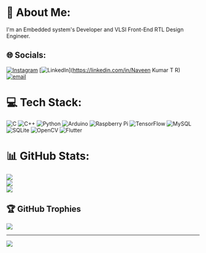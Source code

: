# 💫 About Me:
I'm an Embedded system's Developer and VLSI Front-End RTL Design Engineer.<br>


## 🌐 Socials:
[![Instagram](https://img.shields.io/badge/Instagram-%23E4405F.svg?logo=Instagram&logoColor=white)](https://instagram.com/vasudev_tr_03) [![LinkedIn](https://img.shields.io/badge/LinkedIn-%230077B5.svg?logo=linkedin&logoColor=white)](https://linkedin.com/in/Naveen Kumar T R) [![email](https://img.shields.io/badge/Email-D14836?logo=gmail&logoColor=white)](mailto:trnnaveen630@gmail.com) 

# 💻 Tech Stack:
![C](https://img.shields.io/badge/c-%2300599C.svg?style=flat&logo=c&logoColor=white) ![C++](https://img.shields.io/badge/c++-%2300599C.svg?style=flat&logo=c%2B%2B&logoColor=white) ![Python](https://img.shields.io/badge/python-3670A0?style=flat&logo=python&logoColor=ffdd54) ![Arduino](https://img.shields.io/badge/-Arduino-00979D?style=flat&logo=Arduino&logoColor=white) ![Raspberry Pi](https://img.shields.io/badge/-Raspberry_Pi-C51A4A?style=flat&logo=Raspberry-Pi) ![TensorFlow](https://img.shields.io/badge/TensorFlow-%23FF6F00.svg?style=flat&logo=TensorFlow&logoColor=white) ![MySQL](https://img.shields.io/badge/mysql-4479A1.svg?style=flat&logo=mysql&logoColor=white) ![SQLite](https://img.shields.io/badge/sqlite-%2307405e.svg?style=flat&logo=sqlite&logoColor=white) ![OpenCV](https://img.shields.io/badge/opencv-%23white.svg?style=flat&logo=opencv&logoColor=white) ![Flutter](https://img.shields.io/badge/Flutter-%2302569B.svg?style=flat&logo=Flutter&logoColor=white)
# 📊 GitHub Stats:
![](https://github-readme-stats.vercel.app/api?username=Naveen-Kumar-T-R&theme=dark&hide_border=false&include_all_commits=true&count_private=true)<br/>
![](https://nirzak-streak-stats.vercel.app/?user=Naveen-Kumar-T-R&theme=dark&hide_border=false)<br/>
![](https://github-readme-stats.vercel.app/api/top-langs/?username=Naveen-Kumar-T-R&theme=dark&hide_border=false&include_all_commits=true&count_private=true&layout=compact)

## 🏆 GitHub Trophies
![](https://github-profile-trophy.vercel.app/?username=Naveen-Kumar-T-R&theme=radical&no-frame=false&no-bg=false&margin-w=4)

---
[![](https://visitcount.itsvg.in/api?id=Naveen-Kumar-T-R&icon=0&color=0)](https://visitcount.itsvg.in)

